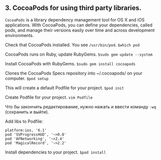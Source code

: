 
## 3. CocoaPods for using third party libraries.

`CocoaPods` is a library dependency management tool for OS X and iOS applications.
With CocoaPods, you can define your dependencies, called pods, and manage their versions easily over time and across development environments.

Check that CocoaPods installed. You see `/usr/bin/pod`.
```$which pod```

CocoaPods runs on Ruby, update RubyGems. 
```$sudo gem update --system```

Install CocoaPods with RubyGems. 
```$sudo gem install cocoapods```

Clones the CocoaPods Specs repository into ~/.cocoapods/ on your computer. 
```$pod setup```

This will create a default Podfile for your project.
```$pod init```

Create Podfile for your project.
```vim Podfile```

Что бы закончить редактирование, нужно нажать <Esc> и ввести команду ```:wq``` (сохранить и выйти).

Add libs to Podfile:
```
platform:ios, '6.1'
pod 'SVProgressHUD', '~>0.8'
pod 'AFNetworking', '~>2.4'
pod 'MagicalRecord', '~>2.2'
```

Install dependencies to your project.
```$pod install```
